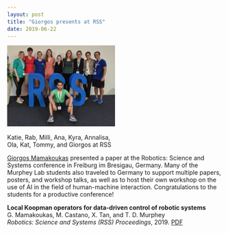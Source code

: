 ```yaml
---
layout: post
title: "Giorgos presents at RSS"
date: 2019-06-22
---
```


<div class="container">
  <img class="hover_box" style="width:50%" src="/images/RSS_group.jpg" alt="Lab members attending the conference in Germany" >
  <div class="caption" style="width:50%; bottom:3%"><p>Katie, Rab, Milli, Ana, Kyra, Annalisa, Ola, Kat, Tommy, and Giorgos at RSS</p></div>
</div>

[Giorgos Mamakoukas](https://murpheylab.github.io/people/giorgosmamakoukas) presented a paper at the Robotics: Science and Systems conference in Freiburg im Bresigau, Germany. Many of the Murphey Lab students also traveled to Germany to support multiple papers, posters, and workshop talks,  as well as to host their own workshop on the use of AI in the field of human-machine interaction. Congratulations to the students for a productive conference!

**Local Koopman operators for data-driven control of robotic systems**    
G. Mamakoukas, M. Castano, X. Tan, and T. D. Murphey    
*Robotics: Science and Systems (RSS) Proceedings*, 2019.  <a href="/pdfs/2019RSSMaCaTaMu.pdf">PDF</a>
